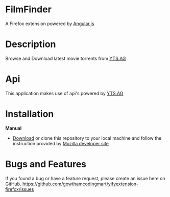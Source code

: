 # FilmFinder

A Firefox extension powered by [Angular.js](https://angularjs.org) 

# Description

Browse and Download latest movie torrents from [YTS.AG](https://www.yts.ag)

# Api

This application makes use of api's powered by [YTS.AG](https://www.yts.ag/api)

# Installation

**Manual**

  - [Download](https://codeload.github.com/gowthamcodingmart/yifyextension-chrome/zip/master) or clone this repository to your local machine and follow the instruction provided by [Mozilla developer site](https://developer.mozilla.org/en-US/Add-ons/Add-on_Debugger)

# Bugs and Features

If you found a bug or have a feature request, please create an issue here on GitHub.
https://github.com/gowthamcodingmart/yifyextension-firefox/issues

